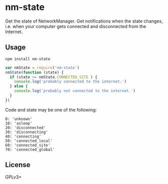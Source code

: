 # nm-state

Get the state of NetworkManager. Get notifications when the state changes, i.e.
when your computer gets connected and disconnected from the Internet.

## Usage

```
npm install nm-state
```
```js
var nmState = require('nm-state')
nmState(function (state) {
  if (state >= nmState.CONNECTED_SITE ) {
    console.log('probably connected to the internet.')
  } else {
    console.log('probably not connected to the internet.')
  }
})
```

Code and state may be one of the following:
```
0: 'unknown'
10: 'asleep'
20: 'disconnected'
30: 'disconnecting'
40: 'connecting'
50: 'connected_local'
60: 'connected_site'
70: 'connected_global'
```

## License

GPLv3+
